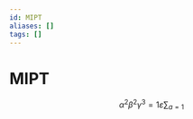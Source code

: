 ```yaml
---
id: MIPT
aliases: []
tags: []
---
```


# MIPT

$$
\alpha^2 \beta^2 \gamma^3 = 1 \varepsilon
\sum_{a = 1}{}
$$
